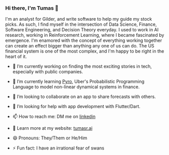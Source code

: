 ### Hi there, I'm Tumas 👋

I'm an analyst for Gilder, and write software to help my guide my stock picks. As such, I find myself in the intersection of Data Science, Finance, Software Engineering, and Decision Theory everyday. I used to work in AI research, working in Reinforcement Learning, where I became fascinated by emergence. I'm enamored with the concept of everything working together can create an effect bigger than anything any one of us can do. The US financial system is one of the most complex, and I'm happy to be right in the heart of it.  

- 🔭 I’m currently working on finding the most exciting stories in tech, especially with public companies. 
- 🌱 I’m currently learning [Pyro](https://pyro.ai/), Uber's Probabilistic Programming Language to model non-linear dynamical systems in finance.
- 👯 I’m looking to collaborate on an app to share forecasts with others. 
- 🤔 I’m looking for help with app development with Flutter/Dart.

- 📫 How to reach me: DM me on [linkedin](https://www.linkedin.com/in/tumas-r-918bb6125/)
- 🔭 Learn more at my website: [tumasr.ai](https://tumasr.ai)
- 😄 Pronouns: They/Them or He/Him
- ⚡ Fun fact: I have an irrational fear of swans
